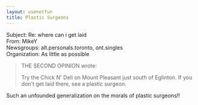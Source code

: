 ```yaml
---   
layout: usenetfun   
title: Plastic Surgeons   
---   
```

   
   
 Subject: Re: where can i get laid   
From: MikeY   
Newsgroups: alt.personals.toronto, ont.singles   
Organization: As little as possible   
>THE SECOND OPINION wrote:   
>   
> Try the Chick N' Deli on Mount Pleasant just south of Eglinton. If you   
> don't get laid there, see a plastic surgeon.   
   
Such an unfounded generalization on the morals of plastic surgeons!!   
   
   
   
